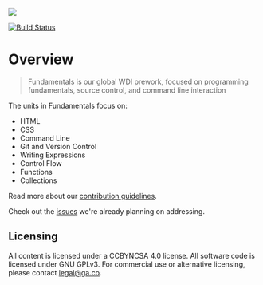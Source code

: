 ![](https://ga-dash.s3.amazonaws.com/production/assets/logo-9f88ae6c9c3871690e33280fcf557f33.png)

[![Build Status](https://travis-ci.org/GA-WDI/fundamentals.svg)](https://travis-ci.org/GA-WDI/fundamentals)

# Overview
> Fundamentals is our global WDI prework, focused on programming fundamentals, source control, and command line interaction

The units in Fundamentals focus on:
- HTML
- CSS
- Command Line
- Git and Version Control
- Writing Expressions
- Control Flow
- Functions
- Collections

Read more about our [contribution guidelines](CONTRIBUTING.md).

Check out the [issues](https://github.com/generalassembly/fundamentals/issues) we're already planning on addressing.

## Licensing
All content is licensed under a CC­BY­NC­SA 4.0 license.
All software code is licensed under GNU GPLv3. For commercial use or alternative licensing, please contact legal@ga.co.
